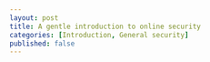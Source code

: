 ```yaml
---
layout: post
title: A gentle introduction to online security
categories: [Introduction, General security]
published: false
---
```


